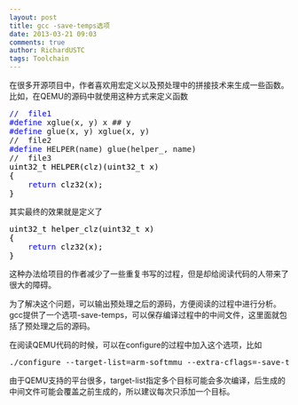 ```yaml
---
layout: post
title: gcc -save-temps选项
date: 2013-03-21 09:03
comments: true
author: RichardUSTC
tags: Toolchain
---
```

<p>在很多开源项目中，作者喜欢用宏定义以及预处理中的拼接技术来生成一些函数。比如，在QEMU的源码中就使用这种方式来定义函数</p>
<div class="cnblogs_code">
<pre><span style="color: #0000ff;">//  file1<br />#define</span> xglue(x, y) x ## y
<span style="color: #0000ff;">#define</span> glue(x, y) xglue(x, y)<br />//  file2
<span style="color: #0000ff;">#define</span> HELPER(name) glue(helper_, name)<br />//  file3<br /><span style="color: #000000;">uint32_t HELPER(clz)(uint32_t x)
{
    </span><span style="color: #0000ff;">return</span><span style="color: #000000;"> clz32(x);
}</span></pre>
</div>
<p>其实最终的效果就是定义了</p>
<div class="cnblogs_code">
<pre><span style="color: #000000;">uint32_t helper_clz(uint32_t x)
{
    </span><span style="color: #0000ff;">return</span><span style="color: #000000;"> clz32(x);
}</span></pre>
</div>
<p>这种办法给项目的作者减少了一些重复书写的过程，但是却给阅读代码的人带来了很大的障碍。</p>
<p>为了解决这个问题，可以输出预处理之后的源码，方便阅读的过程中进行分析。gcc提供了一个选项-save-temps，可以保存编译过程中的中间文件，这里面就包括了预处理之后的源码。</p>
<p>在阅读QEMU代码的时候，可以在configure的过程中加入这个选项，比如</p>
<div class="cnblogs_code">
<pre>./configure --target-list=arm-softmmu --extra-cflags=-save-temps</pre>
</div>
<p>由于QEMU支持的平台很多，target-list指定多个目标可能会多次编译，后生成的中间文件可能会覆盖之前生成的，所以建议每次只添加一个目标。</p>